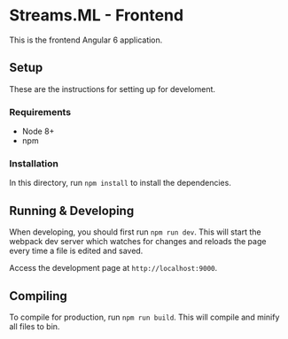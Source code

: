 # Streams.ML - Frontend
This is the frontend Angular 6 application.

## Setup
These are the instructions for setting up for develoment.

### Requirements
- Node 8+
- npm

### Installation
In this directory, run `npm install` to install the dependencies.

## Running & Developing
When developing, you should first run `npm run dev`. 
This will start the webpack dev server which watches for changes and reloads the page every time a file is edited and saved.

Access the development page at `http://localhost:9000`.

## Compiling
To compile for production, run `npm run build`. This will compile and minify all files to bin.